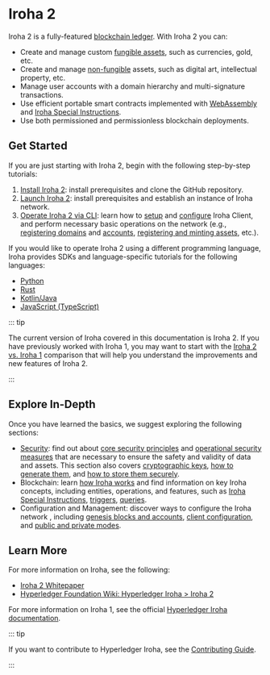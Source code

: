 # Iroha 2

Iroha 2 is a fully-featured [blockchain ledger](/reference/glossary.md#blockchain-ledgers). With Iroha 2 you can:
- Create and manage custom [fungible assets](/reference/glossary.md#fungible-assets), such as currencies, gold, etc.
- Create and manage [non-fungible](/reference/glossary.md#non-fungible-assets) assets, such as digital art, intellectual property, etc.
- Manage user accounts with a domain hierarchy and multi-signature transactions.
- Use efficient portable smart contracts implemented with [WebAssembly](/guide/blockchain/wasm.md) and [Iroha Special Instructions](/guide/blockchain/instructions.md).
- Use both permissioned and permissionless blockchain deployments.

## Get Started

If you are just starting with Iroha 2, begin with the following step-by-step tutorials:
1. [Install Iroha 2](/guide/get-started/install-iroha-2.md): install prerequisites and clone the GitHub repository.
2. [Launch Iroha 2](/guide/get-started/launch-iroha-2.md): install prerequisites and establish an instance of Iroha network.
3. [Operate Iroha 2 via CLI](/guide/get-started/operate-iroha-2-via-cli.md): learn how to [setup](operate-iroha-2-via-cli.md#_1-setup-iroha-2-client) and [configure](operate-iroha-2-via-cli.md#_2-configure-iroha-2-client) Iroha Client, and perform necessary basic operations on the network (e.g., [registering domains](operate-iroha-2-via-cli.md#_3-register-a-domain) and [accounts](operate-iroha-2-via-cli.md#_4-register-an-account), [registering and minting assets](operate-iroha-2-via-cli.md#_6-register-and-mint-assets), etc.).

If you would like to operate Iroha 2 using a different programming language, Iroha provides SDKs and language-specific tutorials for the following languages:
- [Python](/guide/get-started/python.md)
- [Rust](/guide/get-started/rust.md)
- [Kotlin/Java](/guide/get-started/kotlin-java.md)
- [JavaScript (TypeScript)](/guide/get-started/javascript.md)

::: tip

The current version of Iroha covered in this documentation is Iroha 2. If you have previously worked with Iroha 1, you may want to start with the [Iroha 2 vs. Iroha 1](/guide/iroha-2.md) comparison that will help you understand the improvements and new features of Iroha 2.

:::

## Explore In-Depth

Once you have learned the basics, we suggest exploring the following sections:
- [Security](/guide/security/index.md): find out about [core security principles](/guide/security/security-principles.md) and [operational security measures](/guide/security/operational-security.md) that are necessary to ensure the safety and validity of data and assets. This section also covers [cryptographic keys](/guide/security/public-key-cryptography.md), [how to generate them](/guide/security/generating-cryptographic-keys.md), and [how to store them securely](/guide/security/storing-cryptographic-keys.md).
- Blockchain: learn [how Iroha works](../blockchain/how-iroha-works.md) and find information on key Iroha concepts, including entities, operations, and features, such as [Iroha Special Instructions](/guide/blockchain/instructions.md), [triggers](/guide/blockchain/triggers.md), [queries](/guide/blockchain/queries.md).
- Configuration and Management: discover ways to configure the Iroha network , including [genesis blocks and accounts](/guide/configure/genesis.md), [client configuration](/guide/configure/client-configuration.md), and [public and private modes](/guide/configure/modes.md).

<!-- TODO: add head topics for all sections, then add the links here; review the order (?) -->

## Learn More

For more information on Iroha, see the following:
- [Iroha 2 Whitepaper](https://github.com/hyperledger/iroha/tree/main/docs/source/iroha_2_whitepaper.md)
- [Hyperledger Foundation Wiki: Hyperledger Iroha > Iroha 2](https://wiki.hyperledger.org/display/iroha/Iroha+2)

For more information on Iroha 1, see the official [Hyperledger Iroha documentation](https://iroha.readthedocs.io/en/develop/index.html).

::: tip

If you want to contribute to Hyperledger Iroha, see the [Contributing Guide](https://github.com/hyperledger/iroha/blob/main/CONTRIBUTING.md).

:::
